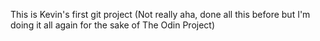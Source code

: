 This is Kevin's first git project (Not really aha, done all this before but I'm doing it all again for the sake of The Odin Project)
